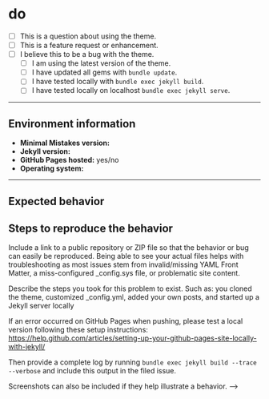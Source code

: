 # do

- [ ] This is a question about using the theme.
- [ ] This is a feature request or enhancement.
- [ ] I believe this to be a bug with the theme.
  - [ ] I am using the latest version of the theme.
  - [ ] I have updated all gems with `bundle update`.
  - [ ] I have tested locally with `bundle exec jekyll build`.
  - [ ] I have tested locally on localhost `bundle exec jekyll serve`.

---

## Environment information

<!--
  Please include theme version, Jekyll version, whether you are hosting with
  GitHub Pages, and the operating system you are on or tested with.
-->

- **Minimal Mistakes version:**
- **Jekyll version:**
- **GitHub Pages hosted:** yes/no
- **Operating system:**

---

## Expected behavior

<!--
  Describe the intended output or what you expected to see.
-->

## Steps to reproduce the behavior

  Include a link to a public repository or ZIP file so that the behavior or bug
  can easily be reproduced. Being able to see your actual files helps with
  troubleshooting as most issues stem from invalid/missing YAML Front Matter, a
  miss-configured _config.sys file, or problematic site content.

  Describe the steps you took for this problem to exist. Such as: you cloned the
  theme, customized _config.yml, added your own posts, and started up a Jekyll
  server locally

  If an error occurred on GitHub Pages when pushing, please test a local version
  following these setup instructions: 
  https://help.github.com/articles/setting-up-your-github-pages-site-locally-with-jekyll/

  Then provide a complete log by running `bundle exec jekyll build --trace --verbose`
  and include this output in the filed issue.

  Screenshots can also be included if they help illustrate a behavior.
-->
